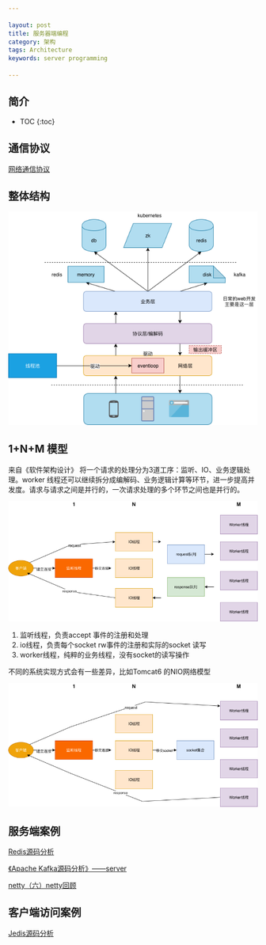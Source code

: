 ```yaml
---

layout: post
title: 服务器端编程
category: 架构
tags: Architecture
keywords: server programming

---
```


## 简介

* TOC
{:toc}

## 通信协议

[网络通信协议](http://qiankunli.github.io/2019/04/20/network_communication_protocol.html)

## 整体结构

![](/public/upload/architecture/network_communication.png)

## 1+N+M 模型

来自《软件架构设计》 将一个请求的处理分为3道工序：监听、IO、业务逻辑处理。worker 线程还可以继续拆分成编解码、业务逻辑计算等环节，进一步提高并发度。请求与请求之间是并行的，一次请求处理的多个环节之间也是并行的。

![](/public/upload/architecture/server_side_1nm.png)


1. 监听线程，负责accept 事件的注册和处理
2. io线程，负责每个socket rw事件的注册和实际的socket 读写
3. worker线程，纯粹的业务线程，没有socket的读写操作

不同的系统实现方式会有一些差异，比如Tomcat6 的NIO网络模型

![](/public/upload/architecture/tomcat6_1nm.png)

## 服务端案例

[Redis源码分析](http://qiankunli.github.io/2019/04/20/redis_source.html)

[《Apache Kafka源码分析》——server](http://qiankunli.github.io/2019/01/30/kafka_learn_2.html)

[netty（六）netty回顾](http://qiankunli.github.io/2016/07/25/Java-Netty6.html)

## 客户端访问案例

[Jedis源码分析](http://qiankunli.github.io/2016/06/07/jedis_source.html)